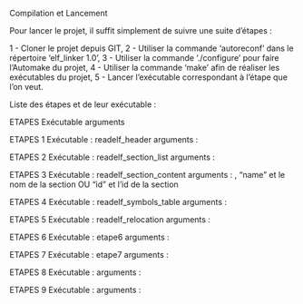 Compilation et Lancement

Pour lancer le projet, il suffit simplement de suivre une suite d’étapes : 

1 - Cloner le projet depuis GIT,
2 - Utiliser la commande ‘autoreconf’ dans le répertoire ‘elf_linker 1.0’,
3 - Utiliser la commande ‘./configure’ pour faire l’Automake du projet,
4 - Utiliser la commande ‘make’ afin de réaliser les exécutables du projet,
5 - Lancer l’exécutable correspondant à l’étape que l’on veut.		

Liste des étapes et de leur exécutable : 


ETAPES
Exécutable
arguments

ETAPES 1
Exécutable : readelf_header
arguments : <fichier elf>

ETAPES 2
Exécutable : readelf_section_list
arguments : <fichier elf>

ETAPES 3
Exécutable : readelf_section_content
arguments : <fichier elf>, “name” et le nom de la section OU “id” et l’id de la section

ETAPES 4
Exécutable : readelf_symbols_table
arguments : <fichier elf>

ETAPES 5
Exécutable : readelf_relocation
arguments : <fichier elf>

ETAPES 6
Exécutable : etape6
arguments : <fichier elf> <fichier elf>

ETAPES 7
Exécutable : etape7
arguments : 

ETAPES 8
Exécutable : 
arguments : 


ETAPES 9
Exécutable : 
arguments : 


